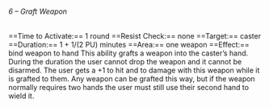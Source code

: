 ###### 6 – Graft Weapon
==Time to Activate:== 1 round
==Resist Check:== none
==Target:== caster
==Duration:== 1 + 1/(2 PU) minutes
==Area:== one weapon
==Effect:== bind weapon to hand
This ability grafts a weapon into the caster’s hand. During the duration the user cannot drop the weapon and it cannot be disarmed. The user gets a +1 to hit and to damage with this weapon while it is grafted to them. Any weapon can be grafted this way, but if the weapon normally requires two hands the user must still use their second hand to wield it.
